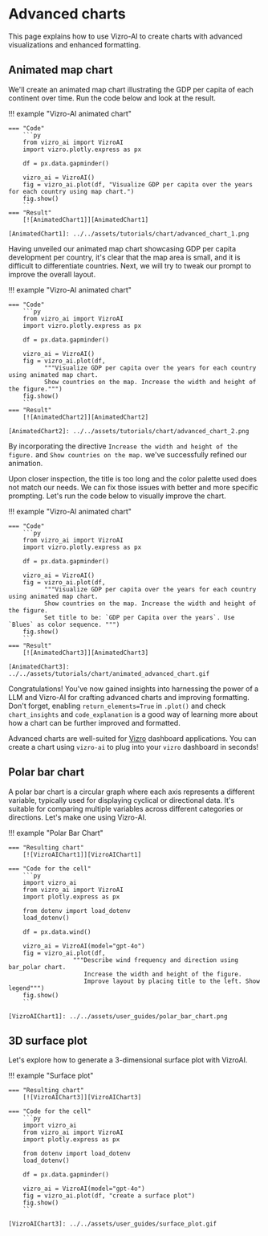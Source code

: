 # Advanced charts
This page explains how to use Vizro-AI to create charts with advanced visualizations and enhanced formatting.

## Animated map chart

We'll create an animated map chart illustrating the GDP per capita of each continent over time. Run the code below and look at the result.

!!! example "Vizro-AI animated chart"

    === "Code"
        ```py
        from vizro_ai import VizroAI
        import vizro.plotly.express as px

        df = px.data.gapminder()

        vizro_ai = VizroAI()
        fig = vizro_ai.plot(df, "Visualize GDP per capita over the years for each country using map chart.")
        fig.show()
        ```
    === "Result"
        [![AnimatedChart1]][AnimatedChart1]

    [AnimatedChart1]: ../../assets/tutorials/chart/advanced_chart_1.png

Having unveiled our animated map chart showcasing GDP per capita development per country, it's clear that the map area is small, and it is difficult to differentiate countries.
Next, we will try to tweak our prompt to improve the overall layout.

!!! example "Vizro-AI animated chart"

    === "Code"
        ```py
        from vizro_ai import VizroAI
        import vizro.plotly.express as px

        df = px.data.gapminder()

        vizro_ai = VizroAI()
        fig = vizro_ai.plot(df,
              """Visualize GDP per capita over the years for each country using animated map chart.
              Show countries on the map. Increase the width and height of the figure.""")
        fig.show()
        ```
    === "Result"
        [![AnimatedChart2]][AnimatedChart2]

    [AnimatedChart2]: ../../assets/tutorials/chart/advanced_chart_2.png


By incorporating the directive `Increase the width and height of the figure.` and `Show countries on the map.` we've successfully refined our animation.

Upon closer inspection, the title is too long and the color palette used does not match our needs. We can fix those issues with better and more specific prompting. Let's run the code below to visually improve the chart.

!!! example "Vizro-AI animated chart"

    === "Code"
        ```py
        from vizro_ai import VizroAI
        import vizro.plotly.express as px

        df = px.data.gapminder()

        vizro_ai = VizroAI()
        fig = vizro_ai.plot(df,
              """Visualize GDP per capita over the years for each country using animated map chart.
              Show countries on the map. Increase the width and height of the figure.
              Set title to be: `GDP per Capita over the years`. Use `Blues` as color sequence. """)
        fig.show()
        ```
    === "Result"
        [![AnimatedChart3]][AnimatedChart3]

    [AnimatedChart3]: ../../assets/tutorials/chart/animated_advanced_chart.gif

Congratulations! You've now gained insights into harnessing the power of a LLM and Vizro-AI for crafting advanced charts and improving formatting. Don't forget, enabling `return_elements=True` in `.plot()` and check `chart_insights` and `code_explanation` is a good way of learning more about how a chart can be further improved and formatted.


Advanced charts are well-suited for [Vizro](https://github.com/mckinsey/vizro/tree/main/vizro-core) dashboard applications. You can create a chart using `vizro-ai` to plug into your `vizro` dashboard in seconds!


## Polar bar chart

A polar bar chart is a circular graph where each axis represents a different variable, typically used for displaying cyclical or directional data.
It's suitable for comparing multiple variables across different categories or directions. Let's make one using Vizro-AI.


!!! example "Polar Bar Chart"

    === "Resulting chart"
        [![VizroAIChart1]][VizroAIChart1]

    === "Code for the cell"
        ```py
        import vizro_ai
        from vizro_ai import VizroAI
        import plotly.express as px

        from dotenv import load_dotenv
        load_dotenv()

        df = px.data.wind()

        vizro_ai = VizroAI(model="gpt-4o")
        fig = vizro_ai.plot(df,
                      """Describe wind frequency and direction using bar_polar chart.
                         Increase the width and height of the figure.
                         Improve layout by placing title to the left. Show legend""")
        fig.show()
        ```

    [VizroAIChart1]: ../../assets/user_guides/polar_bar_chart.png



## 3D surface plot

Let's explore how to generate a 3-dimensional surface plot with VizroAI.

!!! example "Surface plot"

    === "Resulting chart"
        [![VizroAIChart3]][VizroAIChart3]

    === "Code for the cell"
        ```py
        import vizro_ai
        from vizro_ai import VizroAI
        import plotly.express as px

        from dotenv import load_dotenv
        load_dotenv()

        df = px.data.gapminder()

        vizro_ai = VizroAI(model="gpt-4o")
        fig = vizro_ai.plot(df, "create a surface plot")
        fig.show()
        ```

    [VizroAIChart3]: ../../assets/user_guides/surface_plot.gif